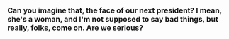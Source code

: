 ### Can you imagine that, the face of our next president? I mean, she's a woman, and I'm not supposed to say bad things, but really, folks, come on. Are we serious?